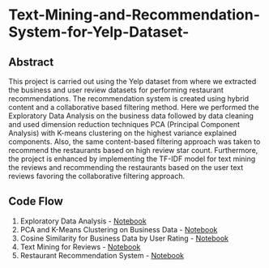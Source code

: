 # Text-Mining-and-Recommendation-System-for-Yelp-Dataset-

## Abstract
This project is carried out using the Yelp dataset from where we extracted the business and user review datasets for performing restaurant recommendations. The recommendation system is created using hybrid content and a collaborative based filtering method. Here we performed the Exploratory Data Analysis on the business data followed by data cleaning and used dimension reduction techniques PCA (Principal Component Analysis) with K-means clustering on the highest variance explained components. Also, the same content-based filtering approach was taken to recommend the restaurants based on high review star count.  Furthermore, the project is enhanced by implementing the TF-IDF model for text mining the reviews and recommending the restaurants based on the user text reviews favoring the collaborative filtering approach.


## Code Flow

1) Exploratory Data Analysis - [Notebook](https://github.com/Ayushma00/Text-Mining-and-Recommendation-System-for-Yelp-Dataset-/blob/main/Restaurant_data(EDA).ipynb)
2) PCA and K-Means Clustering on Business Data - [Notebook](https://github.com/Ayushma00/Text-Mining-and-Recommendation-System-for-Yelp-Dataset-/blob/main/PCA_And_KMeans_On_Business_Data.ipynb)
3) Cosine Similarity for Business Data by User Rating - [Notebook](https://github.com/Ayushma00/Text-Mining-and-Recommendation-System-for-Yelp-Dataset-/blob/main/Cosine_Similarity.ipynb)
4) Text Mining for Reviews - [Notebook](https://github.com/Ayushma00/Text-Mining-and-Recommendation-System-for-Yelp-Dataset-/blob/main/Text%20Mining%20for%20Yelp%20Dataset.ipynb)
5) Restaurant Recommendation System - [Notebook](https://github.com/Ayushma00/Text-Mining-and-Recommendation-System-for-Yelp-Dataset-/blob/main/Restaurant%20Recommendation%20System.ipynb)
